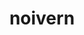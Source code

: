 ---
id: 715
title: noivern
types: [flying,dragon]
image: https://raw.githubusercontent.com/PokeAPI/sprites/master/sprites/pokemon/715.png
---